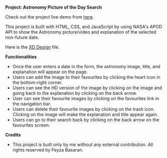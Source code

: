 **Project: Astronomy Picture of the Day Search**

Check out the project live demo from [here](https://fbasarn.github.io/apod/).

This project is built with HTML, CSS, and JavaScript by using NASA's APOD API to show the Astronomy picture/video and explanation of the selected non-future date.

Here is the [XD Design](https://xd.adobe.com/view/290b7241-66ec-47cb-adcd-2282332cb50c-7c58/) file.

**Functionalities**

- Once the user enters a date in the form, the astronomy image, title, and explanation will appear on the page.
- Users can add the image to their favourites by clicking the heart icon in the bottom-right corner.
- Users can see the HD version of the image by clicking on the image and going back to the explanation by clicking on the back arrow.
- User can see their favourite images by clicking on the favourites link in the navigation bar.
- Users can delete their favourite images by clicking on the trash icon. Clicking on the image will make the explanation and title appear again.
- Users can go to their search back by clicking on the back arrow on the favourites screen.

**Credits**

- This project is built only by me without any external contribution. All rights reserved by Feyza Basaran.
